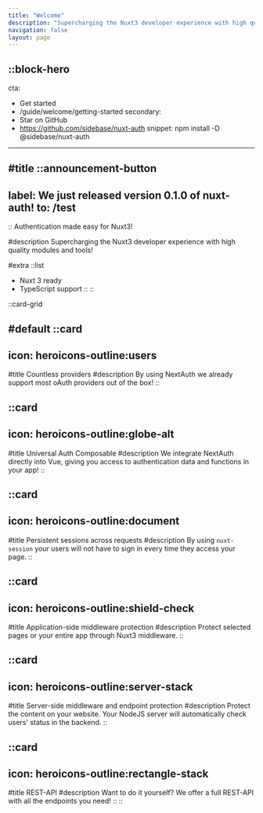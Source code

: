 ```yaml
---
title: "Welcome"
description: "Supercharging the Nuxt3 developer experience with high quality modules and tools!"
navigation: false
layout: page
---
```


::block-hero
---
cta:
  - Get started
  - /guide/welcome/getting-started
secondary:
  - Star on GitHub
  - https://github.com/sidebase/nuxt-auth
snippet: npm install -D @sidebase/nuxt-auth
---

#title
::announcement-button
---
label: We just released version 0.1.0 of nuxt-auth!
to: /test
---
::
Authentication made easy for Nuxt3!


#description
Supercharging the Nuxt3 developer experience with high quality modules and tools!

#extra
::list
- Nuxt 3 ready
- TypeScript support
::
::


::card-grid

#default
  ::card
  ---
  icon: heroicons-outline:users
  ---
  #title
  Countless providers
  #description
  By using NextAuth we already support most oAuth providers out of the box!
  ::

  ::card
  ---
  icon: heroicons-outline:globe-alt
  ---
  #title
  Universal Auth Composable
  #description
  We integrate NextAuth directly into Vue, giving you access to authentication data and functions in your app!
  ::

  ::card
  ---
  icon: heroicons-outline:document
  ---
  #title
  Persistent sessions across requests
  #description
  By using `nuxt-session` your users will not have to sign in every time they access your page.
  ::

  ::card
  ---
  icon: heroicons-outline:shield-check
  ---
  #title
  Application-side middleware protection
  #description
  Protect selected pages or your entire app through Nuxt3 middleware.
  ::

  ::card
  ---
  icon: heroicons-outline:server-stack
  ---
  #title
  Server-side middleware and endpoint protection
  #description
  Protect the content on your website. Your NodeJS server will automatically check users' status in the backend.
  ::
  
  ::card
  ---
  icon: heroicons-outline:rectangle-stack
  ---
  #title
  REST-API
  #description
  Want to do it yourself? We offer a full REST-API with all the endpoints you need!
  ::
::
